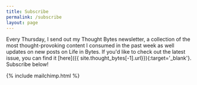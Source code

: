 ```yaml
---
title: Subscribe
permalink: /subscribe
layout: page
---
```

Every Thursday, I send out my Thought Bytes newsletter, a collection of the most thought-provoking content I consumed
in the past week as well updates on new posts on Life in Bytes. If you'd like to check out the latest issue, you can find it [here]({{ site.thought_bytes[-1].url}}){:target='_blank'}. Subscribe below!

{% include mailchimp.html %}